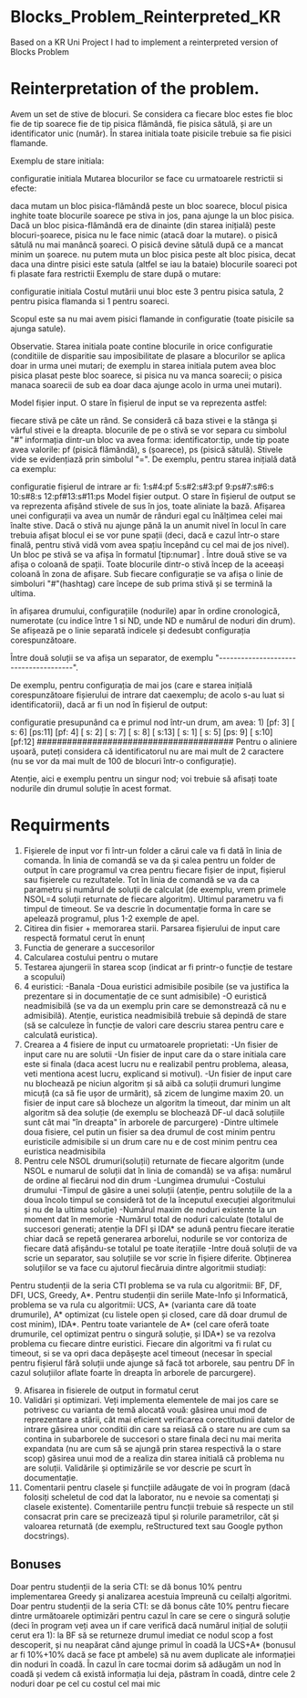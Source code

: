 # Blocks_Problem_Reinterpreted_KR
 Based on a KR Uni Project I had to implement a reinterpreted version of Blocks Problem

# Reinterpretation of the problem.

Avem un set de stive de blocuri. Se considera ca fiecare bloc estes fie bloc fie de tip soarece fie de tip pisica flămândă, fie pisica sătulă, și are un identificator unic (număr). În starea initiala toate pisicile trebuie sa fie pisici flamande.

Exemplu de stare initiala:

configuratie initiala
Mutarea blocurilor se face cu urmatoarele restrictii si efecte:

daca mutam un bloc pisica-flămândă peste un bloc soarece, blocul pisica inghite toate blocurile soarece pe stiva in jos, pana ajunge la un bloc pisica. Dacă un bloc pisica-flămândă era de dinainte (din starea inițială) peste blocuri-șoarece, pisica nu le face nimic (atacă doar la mutare).
o pisică sătulă nu mai manâncă șoareci. O pisică devine sătulă după ce a mancat minim un șoarece.
nu putem muta un bloc pisica peste alt bloc pisica, decat daca una dintre pisici este satula (altfel se iau la bataie)
blocurile soareci pot fi plasate fara restrictii
Exemplu de stare după o mutare:

configuratie initiala
Costul mutării unui bloc este 3 pentru pisica satula, 2 pentru pisica flamanda si 1 pentru soareci.

Scopul este sa nu mai avem pisici flamande in configuratie (toate pisicile sa ajunga satule).

Observatie. Starea initiala poate contine blocurile in orice configuratie (conditiile de disparitie sau imposibilitate de plasare a blocurilor se aplica doar in urma unei mutari; de exemplu in starea initiala putem avea bloc pisica plasat peste bloc soarece, si pisica nu va manca soarecii; o pisica manaca soarecii de sub ea doar daca ajunge acolo in urma unei mutari).

Model fișier input. O stare în fișierul de input se va reprezenta astfel:

fiecare stivă pe câte un rând. Se consideră că baza stivei e la stânga și vârful stivei e la dreapta.
blocurile de pe o stivă se vor separa cu simbolul "#"
informația dintr-un bloc va avea forma: identificator:tip, unde tip poate avea valorile: pf (pisică flămândă), s (șoarece), ps (pisică sătulă).
Stivele vide se evidențiază prin simbolul "=".
De exemplu, pentru starea inițială dată ca exemplu:

configuratie
fișierul de intrare ar fi:
1:s#4:pf
5:s#2:s#3:pf
9:ps#7:s#6:s
10:s#8:s
12:pf#13:s#11:ps
Model fișier output. O stare în fișierul de output se va reprezenta afișând stivele de sus în jos, toate aliniate la bază. Afișarea unei configurații va avea un număr de rânduri egal cu înălțimea celei mai înalte stive. Dacă o stivă nu ajunge pănă la un anumit nivel în locul în care trebuia afișat blocul ei se vor pune spații (deci, dacă e cazul într-o stare finală, pentru stivă vidă vom avea spațiu începând cu cel mai de jos nivel). Un bloc pe stivă se va afișa în formatul [tip:numar] . Între două stive se va afișa o coloană de spații. Toate blocurile dintr-o stivă încep de la aceeași coloană în zona de afișare. Sub fiecare configurație se va afișa o linie de simboluri "#"(hashtag) care începe de sub prima stivă și se termină la ultima.

în afișarea drumului, configurațiile (nodurile) apar în ordine cronologică, numerotate (cu indice între 1 si ND, unde ND e numărul de noduri din drum). Se afișează pe o linie separată indicele și dedesubt configurația corespunzătoare.

Între două soluții se va afișa un separator, de exemplu "--------------------------------------".

De exemplu, pentru configurația de mai jos (care e starea inițială corespunzătoare fișierului de intrare dat caexemplu; de acolo s-au luat si identificatorii), dacă ar fi un nod în fișierul de output:

configuratie
presupunând ca e primul nod într-un drum, am avea:
1)
        [pf: 3] [ s: 6]         [ps:11]
[pf: 4] [ s: 2] [ s: 7] [ s: 8] [ s:13]
[ s: 1] [ s: 5] [ps: 9] [ s:10] [pf:12]
#######################################
Pentru o aliniere ușoară, puteți considera că identificatorul nu are mai mult de 2 caractere (nu se vor da mai mult de 100 de blocuri într-o configurație).

Atenție, aici e exemplu pentru un singur nod; voi trebuie să afisați toate nodurile din drumul soluție în acest format.

# Requirments

 1. Fișierele de input vor fi într-un folder a cărui cale va fi dată în linia de comanda. În linia de comandă se va da și calea pentru un folder de output în care programul va crea pentru fiecare fișier de input, fișierul sau fișierele cu rezultatele. Tot în linia de comandă se va da ca parametru și numărul de soluții de calculat (de exemplu, vrem primele NSOL=4 soluții returnate de fiecare algoritm). Ultimul parametru va fi timpul de timeout. Se va descrie în documentație forma în care se apelează programul, plus 1-2 exemple de apel.
 2. Citirea din fisier + memorarea starii. Parsarea fișierului de input care respectă formatul cerut în enunț
 3. Functia de generare a succesorilor
 4. Calcularea costului pentru o mutare
 5. Testarea ajungerii în starea scop (indicat ar fi printr-o funcție de testare a scopului)
 6. 4 euristici:
    -Banala
    -Doua euristici admisibile posibile (se va justifica la prezentare si in documentație de ce sunt admisibile)
    -O euristică neadmisibilă (se va da un exemplu prin care se demonstrează că nu e admisibilă). Atenție, euristica neadmisibilă trebuie să depindă de stare (să se calculeze  în  funcție de valori care descriu starea pentru care e calculată euristica).
 7. Crearea a 4 fisiere de input cu urmatoarele proprietati:
    -Un fisier de input care nu are solutii
    -Un fisier de input care da o stare initiala care este si finala (daca acest lucru nu e realizabil pentru problema, aleasa, veti mentiona acest lucru, explicand si motivul).
    -Un fisier de input care nu blochează pe niciun algoritm și să aibă ca soluții drumuri lungime micuță (ca să fie ușor de urmărit), să zicem de lungime maxim 20.
un fisier de input care să blocheze un algoritm la timeout, dar minim un alt algoritm să dea soluție (de exemplu se blochează DF-ul dacă soluțiile sunt cât mai "în dreapta" în arborele de parcurgere)
    -Dintre ultimele doua fisiere, cel putin un fisier sa dea drumul de cost minim pentru euristicile admisibile si un drum care nu e de cost minim pentru cea euristica neadmisibila
 8. Pentru cele NSOL drumuri(soluții) returnate de fiecare algoritm (unde NSOL e numarul de soluții dat în linia de comandă) se va afișa:
numărul de ordine al fiecărui nod din drum
    -Lungimea drumului
    -Costului drumului
    -Timpul de găsire a unei soluții (atenție, pentru soluțiile de la a doua încolo timpul se consideră tot de la începutul execuției algoritmului și nu de la ultima soluție)
    -Numărul maxim de noduri existente la un moment dat în memorie
    -Numărul total de noduri calculate (totalul de succesori generati; atenție la DFI și IDA* se adună pentru fiecare iteratie chiar dacă se repetă generarea arborelui, nodurile se vor contoriza de fiecare dată afișându-se totalul pe toate iterațiile
    -Intre două soluții de va scrie un separator, sau soluțiile se vor scrie în fișiere diferite.
Obținerea soluțiilor se va face cu ajutorul fiecăruia dintre algoritmii studiați:

Pentru studenții de la seria CTI problema se va rula cu algoritmii: BF, DF, DFI, UCS, Greedy, A*.
Pentru studenții din seriile Mate-Info și Informatică, problema se va rula cu algoritmii: UCS, A* (varianta care dă toate drumurile), A* optimizat (cu listele open și closed, care dă doar drumul de cost minim), IDA*.
Pentru toate variantele de A* (cel care oferă toate drumurile, cel optimizat pentru o singură soluție, și IDA*) se va rezolva problema cu fiecare dintre euristici. Fiecare din algoritmi va fi rulat cu timeout, si se va opri daca depășește acel timeout (necesar în special pentru fișierul fără soluții unde ajunge să facă tot arborele, sau pentru DF în cazul soluțiilor aflate foarte în dreapta în arborele de parcurgere).
 
9. Afisarea in fisierele de output in formatul cerut
 10. Validări și optimizari. Veți implementa elementele de mai jos care se potrivesc cu varianta de temă alocată vouă:
găsirea unui mod de reprezentare a stării, cât mai eficient
verificarea corectitudinii datelor de intrare
găsirea unor conditii din care sa reiasă că o stare nu are cum sa contina in subarborele de succesori o stare finala deci nu mai merita expandata (nu are cum să se ajungă prin starea respectivă la o stare scop)
găsirea unui mod de a realiza din starea initială că problema nu are soluții. Validările și optimizările se vor descrie pe scurt în documentație.
 11. Comentarii pentru clasele și funcțiile adăugate de voi în program (dacă folosiți scheletul de cod dat la laborator, nu e nevoie sa comentați și clasele existente). Comentariile pentru funcții trebuie să respecte un stil consacrat prin care se precizează tipul și rolurile parametrilor, căt și valoarea returnată (de exemplu, reStructured text sau Google python docstrings).

## Bonuses
Doar pentru studenții de la seria CTI: se dă bonus 10% pentru implementarea Greedy și analizarea acestuia împreună cu ceilalți algoritmi.
Doar pentru studenții de la seria CTI: se dă bonus câte 10% pentru fiecare dintre următoarele optimizări pentru cazul în care se cere o singură soluție (deci în program veți avea un if care verifică dacă numărul inițial de soluții cerut era 1):
la BF să se returneze drumul imediat ce nodul scop a fost descoperit, și nu neapărat când ajunge primul în coadă
la UCS+A* (bonusul ar fi 10%+10% dacă se face pt ambele) să nu avem duplicate ale informației din noduri în coadă. În cazul în care tocmai dorim să adăugăm un nod în coadă și vedem că există informația lui deja, păstram în coadă, dintre cele 2 noduri doar pe cel cu costul cel mai mic

